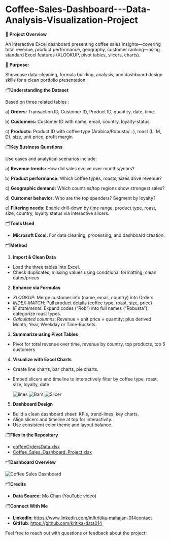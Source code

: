 # Coffee-Sales-Dashboard---Data-Analysis-Visualization-Project

🧭 **Project Overview**
   
An interactive Excel dashboard presenting coffee sales insights—covering total revenue, product performance, geography, customer ranking—using standard Excel features (XLOOKUP, pivot tables, slicers, charts).

🎯 **Purpose:** 

Showcase data-cleaning, formula building, analysis, and dashboard design skills for a clean portfolio presentation.

🗂️**Understanding the Dataset**

Based on three related tables :

a) **Orders:** Transaction ID, Customer ID, Product ID, quantity, date, time.

b) **Customers:** Customer ID with name, email, country, loyalty-status.

c) **Products:** Product ID with coffee type (Arabica/Robusta/…), roast (L, M, D), size, unit price, profit margin

🗂️**Key Business Questions**

Use cases and analytical scenarios include:

a) **Revenue trends:** How did sales evolve over months/years?

b) **Product performance:** Which coffee types, roasts, sizes drive revenue?

c) **Geographic demand:** Which countries/top regions show strongest sales?

d) **Customer behavior:** Who are the top spenders? Segment by loyalty?

e) **Filtering needs:** Enable drill-down by time range, product type, roast, size, country, loyalty status via interactive slicers.

🗂️**Tools Used**

- **Microsoft Excel:** For data cleaning, processing, and dashboard creation.

🗂️**Method**

1) **Import & Clean Data**

- Load the three tables into Excel.
- Check duplicates, missing values using conditional formatting; clean dates/prices

2) **Enhance via Formulas**

 - _XLOOKUP_: Merge customer info (name, email, country) into Orders
 - _INDEX‑MATCH_: Pull product details (coffee type, roast, size, price)
 - _IF statements_: Expand codes (“Rob”) into full names (“Robusta”), categorize roast types.
 - _Calculated columns_: Revenue = unit price × quantity; plus derived Month, Year, Weekday or Time‑Buckets.

3) **Summarize using Pivot Tables**

 - Pivot for total revenue over time, revenue by country, top products, top 5 customers

4) **Visualize with Excel Charts**

 - Create line charts, bar charts, pie charts.
 - Embed slicers and timeline to interactively filter by coffee type, roast, size, loyalty, date
   
   ![lines](https://github.com/user-attachments/assets/a25bda2c-2601-4673-b2c4-1fd0a06aee25)
   ![Bars](https://github.com/user-attachments/assets/08b7ad26-5ba9-4d71-93ff-e903e31f3a9d) ![Slicer](https://github.com/user-attachments/assets/78f2cff7-3d1d-47f1-a0b3-aafef73ed11a)


5) **Dashboard Design**

 - Build a clean dashboard sheet: KPIs, trend-lines, key charts.
 - Align slicers and timeline at top for interactivity.
 - Use consistent color theme and layout balance.

🗂️**Files in the Repositary**

 - [coffeeOrdersData.xlsx](https://github.com/user-attachments/files/21104691/coffeeOrdersData.xlsx)
 - [Coffee_Sales_Dashboard_Project.xlsx](https://github.com/user-attachments/files/21104717/Coffee_Sales_Dashboard_Project.xlsx)
   
🗂️**Dashboard Overview**

![Coffee Sales Dashboard](https://github.com/user-attachments/assets/ec48d0fc-bda4-43ef-a224-bc40792328fe)

🗂️**Credits**

 - **Data Source:** Mo Chan (YouTube video)

🗂️**Connect With Me**

- **LinkedIn**: https://www.linkedin.com/in/kritika-mahajan-014contact
- **GitHub**: https://github.com/kritika-data014

Feel free to reach out with questions or feedback about the project!






  


